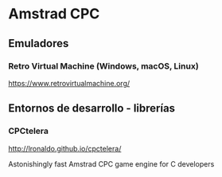 # Amstrad CPC

## Emuladores

### Retro Virtual Machine (Windows, macOS, Linux)

https://www.retrovirtualmachine.org/

## Entornos de desarrollo - librerías

### CPCtelera

http://lronaldo.github.io/cpctelera/

Astonishingly fast Amstrad CPC game engine for C developers
